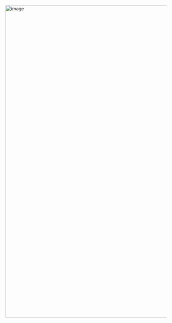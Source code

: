 <img width="1900" height="977" alt="image" src="https://github.com/user-attachments/assets/38ba3273-65dc-4d7a-af54-ec7d53ac409b" />

